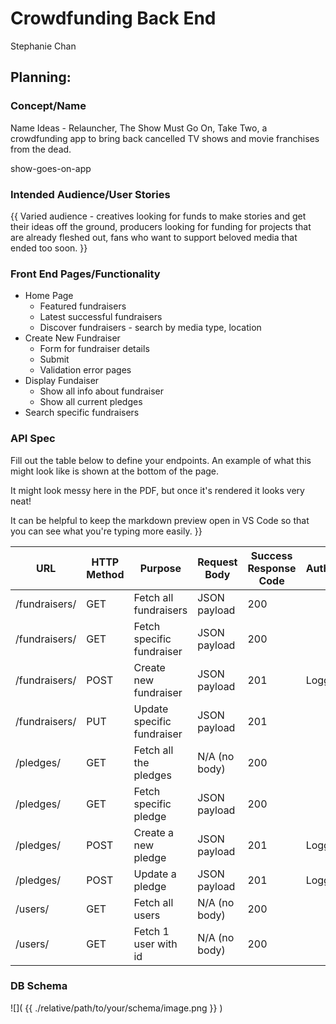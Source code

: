 # Crowdfunding Back End
Stephanie Chan

## Planning:
### Concept/Name
Name Ideas - Relauncher, The Show Must Go On, Take Two, a crowdfunding app to bring back cancelled TV shows and movie franchises from the dead.

show-goes-on-app

### Intended Audience/User Stories
{{ Varied audience - creatives looking for funds to make stories and get their ideas off the ground, producers looking for funding for projects that are already fleshed out, fans who want to support beloved media that ended too soon. }}

### Front End Pages/Functionality
- Home Page
    - Featured fundraisers
    - Latest successful fundraisers
    - Discover fundraisers - search by media type, location
- Create New Fundraiser
    - Form for fundraiser details
    - Submit
    - Validation error pages
- Display Fundaiser
  - Show all info about fundraiser
  - Show all current pledges
- Search specific fundraisers

### API Spec
Fill out the table below to define your endpoints. An example of what this might look like is shown at the bottom of the page. 

It might look messy here in the PDF, but once it's rendered it looks very neat! 

It can be helpful to keep the markdown preview open in VS Code so that you can see what you're typing more easily. }}



| URL               | HTTP Method | Purpose                    | Request Body | Success Response Code | Authentication/Authorisation |
| ----------------- | ----------- | -------------------------- | -------------| --------------------- | --------------- |
| /fundraisers/     | GET         | Fetch all fundraisers      | JSON payload | 200                   |
| /fundraisers/<pk> | GET         | Fetch specific fundraiser  | JSON payload | 200                   |
| /fundraisers/     | POST        | Create new fundraiser      | JSON payload | 201                   | Logged in user                |
| /fundraisers/<pk> | PUT         | Update specific fundraiser | JSON payload | 201                   |
| /pledges/         | GET         | Fetch all the pledges      | N/A (no body)| 200                   |
| /pledges/<pk>     | GET         | Fetch specific pledge      | JSON payload | 200                   |
| /pledges/         | POST        | Create a new pledge        | JSON payload | 201                   | Logged in user                |
| /pledges/<pk>     | POST        | Update a pledge            | JSON payload | 201                   | Logged in user                |
| /users/           | GET         | Fetch all users            | N/A (no body)| 200                   |
| /users/<pk>       | GET         | Fetch 1 user with id <pk>  | N/A (no body)| 200                   |

### DB Schema
![]( {{ ./relative/path/to/your/schema/image.png }} )
